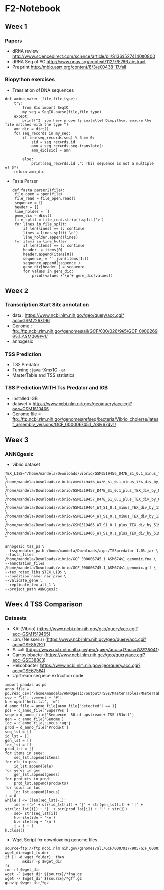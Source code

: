 # F2-Notebook
## Week 1
### Papers
- dRNA review http://www.sciencedirect.com/science/article/pii/S1369527414000800
- dRNA Seq of VC http://www.pnas.org/content/112/7/E766.abstract
- Pre print http://mbio.asm.org/content/8/3/e00438-17.full
### Biopython exercises
- Translation of DNA sequences
```
def amino_maker (file,file_type):
    try:
        from Bio import SeqIO
        my_seq = SeqIO.parse(file,file_type)
    except:
        print("If you have properly installed Biopython, ensure the file matches with the type ")
    amn_dic = dict()
    for seq_records in my_seq:
        if len(seq_records.seq) % 3 == 0:
            sid = seq_records.id
            amn = seq_records.seq.translate()
            amn_dic[sid] = amn
           
        else: 
            print(seq_records.id ,": This sequence is not a multiple of 3")
    return amn_dic   
   ```
 - Fasta Parser
   ```
   def fasta_parser2(file):
    file_open = open(file)
    file_read = file_open.read()
    sequence = []
    header = []
    line_holder = []
    gene_dic = dict()
    file_split = file_read.strip().split('>')
    for lines in file_split:
        if len(lines) == 0: continue
        lines = lines.split('\n')
        line_holder.append(lines)
    for items in line_holder:
        if len(items) == 0: continue
        header_ = items[0]
        header.append(items[0])
        sequence_ = ''.join(items[1:])
        sequence.append(sequence_)
        gene_dic[header_] = sequence_
        for values in gene_dic:
            print(values +'\n'+ gene_dic[values])
     ```
## Week 2
### Transcription Start Site annotation
- data : https://www.ncbi.nlm.nih.gov/geo/query/acc.cgi?acc=GSM2263196
- Genome : ftp://ftp.ncbi.nlm.nih.gov/genomes/all/GCF/000/026/965/GCF_000026965.1_ASM2696v1/
- annogesic
### TSS Prediction
- TSS Predator
- Tunning :  java -Xmx1G -jar
- MasterTable and TSS statistics

### TSS Prediction WITH Tss Predator and IGB
- installed IGB
- dataset = https://www.ncbi.nlm.nih.gov/geo/query/acc.cgi?acc=GSM1519465
- Genome file = ftp://ftp.ncbi.nlm.nih.gov/genomes/refseq/bacteria/Vibrio_cholerae/latest_assembly_versions/GCF_000006745.1_ASM674v1/
## Week 3
### ANNOgesic
- vibrio dataset
```
TEX_LIBS="/home/mandela/Downloads/vibrio/GSM1519456_D47E_S1_0.1_minus_TEX_div_by_10536538.0_multi_by_5191739.0_forward.wig:notex:1:a:+ \
/home/mandela/Downloads/vibrio/GSM1519456_D47E_S1_0.1_minus_TEX_div_by_10536538.0_multi_by_5191739.0_reverse.wig:notex:1:a:- \
/home/mandela/Downloads/vibrio/GSM1519457_D47E_S1_0.1_plus_TEX_div_by_8186187.0_multi_by_5191739.0_forward.wig:tex:1:a:+ \
/home/mandela/Downloads/vibrio/GSM1519457_D47E_S1_0.1_plus_TEX_div_by_8186187.0_multi_by_5191739.0_reverse.wig:tex:1:a:+ \
/home/mandela/Downloads/vibrio/GSM1519464_WT_S1_0.1_minus_TEX_div_by_11591377.0_multi_by_5191739.0_forward.wig:notex:2:a:+ \
/home/mandela/Downloads/vibrio/GSM1519464_WT_S1_0.1_minus_TEX_div_by_11591377.0_multi_by_5191739.0_reverse.wig:notex:2:a:+ \
/home/mandela/Downloads/vibrio/GSM1519465_WT_S1_0.1_plus_TEX_div_by_5191739.0_multi_by_5191739.0_forward.wig:tex:2:a:+ \
/home/mandela/Downloads/vibrio/GSM1519465_WT_S1_0.1_plus_TEX_div_by_5191739.0_multi_by_5191739.0_reverse.wig:tex:2:a:-"

annogesic tss_ps \
--tsspredator_path /home/mandela/Downloads/apps/TSSpredator-1.06.jar \
--fasta_files /home/mandela/Downloads/vibrio/GCF_000006745.1_ASM674v1_genomic.fna \
--annotation_files /home/mandela/Downloads/vibrio/GCF_000006745.1_ASM674v1_genomic.gff \
--tex_notex_libs $TEX_LIBS \
--condition_names nes_pred \
--validate_gene \
--replicate_tex all_1 \
--project_path ANNOgesic
```
## Week 4 TSS Comparison
### Datasets
- KAI (Vibrio) (https://www.ncbi.nlm.nih.gov/geo/query/acc.cgi?acc=GSM1519465)
- Lars (Neisseria) (https://www.ncbi.nlm.nih.gov/geo/query/acc.cgi?acc=GSE85252)
- E. coli (https://www.ncbi.nlm.nih.gov/geo/query/acc.cgi?acc=GSE78041)
- Campylobacter (https://www.ncbi.nlm.nih.gov/geo/query/acc.cgi?acc=GSE38883)
- Helicobacter (https://www.ncbi.nlm.nih.gov/geo/query/acc.cgi?acc=GSE67564)
- Upstream sequece extraction code
```
import pandas as pd
anno_file = pd.read_csv('/home/mandela/ANNOgesic/output/TSSs/MasterTables/MasterTable_NC_000915.1/MasterTable.tsv', sep = '\t', comment = '#')
k = open('heli.txt', 'w')
d_anno_file = anno_file[anno_file['detected'] == 1]
pos = d_anno_file['SuperPos']
seqe = d_anno_file['Sequence -50 nt upstream + TSS (51nt)']
gen = d_anno_file['Genome']
loc = d_anno_file['Locus_tag']
prod = d_anno_file['Product']
seq_lst = []
id_lst = []
gen_lst = []
loc_lst = []
prod_lst = []
for items in seqe:
    seq_lst.append(items)
for ele in pos:
    id_lst.append(ele)
for genes in gen:
    gen_lst.append(genes)
for products in prod:
    prod_lst.append(products)
for locus in loc:
    loc_lst.append(locus)
i = 0
while i <= (len(seq_lst)-1):
    ide = ('>' + str(id_lst[i]) + '|' + str(gen_lst[i]) + '|' + str(loc_lst[i]) + '|' + str(prod_lst[i]) + '|' + str(i))
    seq= str(seq_lst[i])
    k.write(ide + '\n')
    k.write(seq + '\n')
    i = i + 1
k.close()
```
- Wget Script for downloading genome files
```
source=ftp://ftp.ncbi.nlm.nih.gov/genomes/all/GCF/000/017/905/GCF_000017905.1_ASM1790v1/
wget_dir=wget_folder
if [! -d wget_folder]; then
        mkdir -p $wget_dir
fi
rm -rf $wget_dir
wget -P $wget_dir ${source}/*fna.gz
wget -P $wget_dir ${source}/*gff.gz
gunzip $wget_dir/*gz

```
